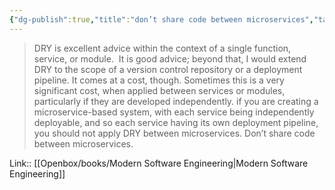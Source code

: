 ```yaml
---
{"dg-publish":true,"title":"don’t share code between microservices","tags":["quotes"],"date":"2023-09-14T10:15:21+04:00","modified_at":"2023-10-27T22:34:27+04:00","alias":"don’t share code between microservices","dg-path":"/quotes/202309141015.md","permalink":"/quotes/202309141015/","dgPassFrontmatter":true}
---
```



> DRY is excellent advice within the context of a single function, service, or module.  It is good advice; beyond that, I would extend DRY to the scope of a version control repository or a deployment pipeline. It comes at a cost, though. Sometimes this is a very significant cost, when applied between services or modules, particularly if they are developed independently. if you are creating a microservice-based system, with each service being independently deployable, and so each service having its own deployment pipeline, you should not apply DRY between microservices. Don’t share code between microservices. 

Link:: [[Openbox/books/Modern Software Engineering|Modern Software Engineering]]
